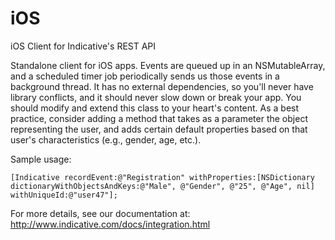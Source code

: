 iOS
===

iOS Client for Indicative's REST API

Standalone client for iOS apps.  Events are queued up in an NSMutableArray, and a scheduled timer job periodically sends us those events in a background thread.  It has no external dependencies, so you'll never have library conflicts, and it should never slow down or break your app.  You should modify and extend this class to your heart's content.  As a best practice, consider adding a method that takes as a parameter the object representing the user, and adds certain default properties based on that user's characteristics (e.g., gender, age, etc.).

Sample usage: 

    [Indicative recordEvent:@"Registration" withProperties:[NSDictionary dictionaryWithObjectsAndKeys:@"Male", @"Gender", @"25", @"Age", nil] withUniqueId:@"user47"];

For more details, see our documentation at: http://www.indicative.com/docs/integration.html
